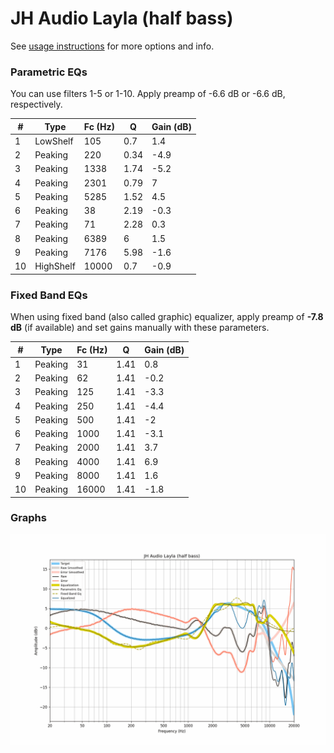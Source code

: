 # JH Audio Layla (half bass)
See [usage instructions](https://github.com/jaakkopasanen/AutoEq#usage) for more options and info.

### Parametric EQs
You can use filters 1-5 or 1-10. Apply preamp of -6.6 dB or -6.6 dB, respectively.

|   # | Type      |   Fc (Hz) |    Q |   Gain (dB) |
|-----|-----------|-----------|------|-------------|
|   1 | LowShelf  |       105 | 0.7  |         1.4 |
|   2 | Peaking   |       220 | 0.34 |        -4.9 |
|   3 | Peaking   |      1338 | 1.74 |        -5.2 |
|   4 | Peaking   |      2301 | 0.79 |         7   |
|   5 | Peaking   |      5285 | 1.52 |         4.5 |
|   6 | Peaking   |        38 | 2.19 |        -0.3 |
|   7 | Peaking   |        71 | 2.28 |         0.3 |
|   8 | Peaking   |      6389 | 6    |         1.5 |
|   9 | Peaking   |      7176 | 5.98 |        -1.6 |
|  10 | HighShelf |     10000 | 0.7  |        -0.9 |

### Fixed Band EQs
When using fixed band (also called graphic) equalizer, apply preamp of **-7.8 dB** (if available) and set gains manually with these parameters.

|   # | Type    |   Fc (Hz) |    Q |   Gain (dB) |
|-----|---------|-----------|------|-------------|
|   1 | Peaking |        31 | 1.41 |         0.8 |
|   2 | Peaking |        62 | 1.41 |        -0.2 |
|   3 | Peaking |       125 | 1.41 |        -3.3 |
|   4 | Peaking |       250 | 1.41 |        -4.4 |
|   5 | Peaking |       500 | 1.41 |        -2   |
|   6 | Peaking |      1000 | 1.41 |        -3.1 |
|   7 | Peaking |      2000 | 1.41 |         3.7 |
|   8 | Peaking |      4000 | 1.41 |         6.9 |
|   9 | Peaking |      8000 | 1.41 |         1.6 |
|  10 | Peaking |     16000 | 1.41 |        -1.8 |

### Graphs
![](./JH%20Audio%20Layla%20(half%20bass).png)
